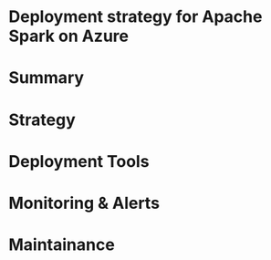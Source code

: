 # Deployment strategy for Apache Spark on Azure

# Summary

# Strategy

# Deployment  Tools

# Monitoring & Alerts

# Maintainance

